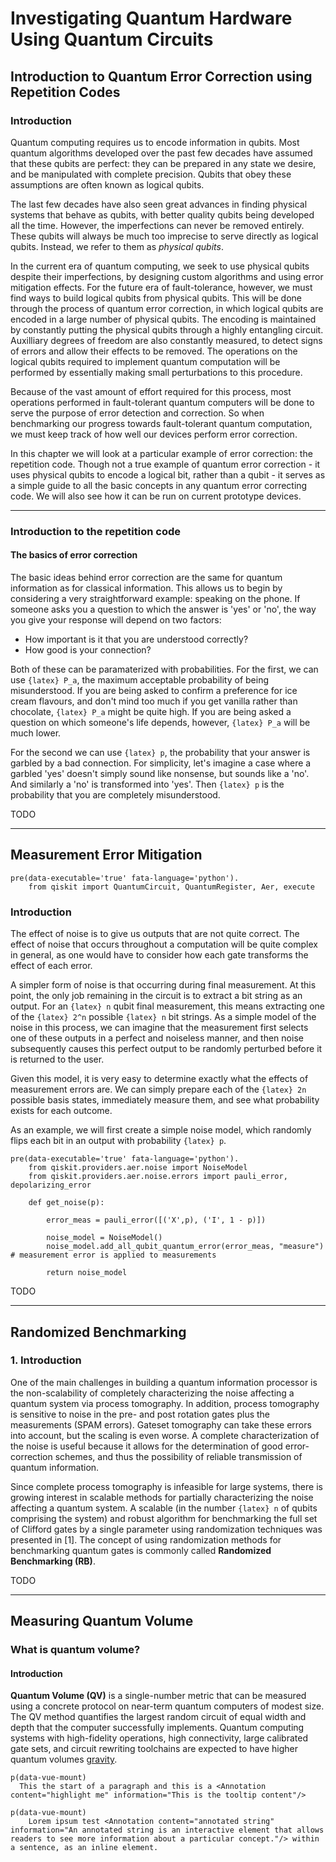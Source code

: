 # Investigating Quantum Hardware Using Quantum Circuits

## Introduction to Quantum Error Correction using Repetition Codes

### Introduction

Quantum computing requires us to encode information in qubits. Most quantum algorithms developed over the past few decades have assumed that these qubits are perfect: they can be prepared in any state we desire, and be manipulated with complete precision. Qubits that obey these assumptions are often known as logical qubits.

The last few decades have also seen great advances in finding physical systems that behave as qubits, with better quality qubits being developed all the time. However, the imperfections can never be removed entirely. These qubits will always be much too imprecise to serve directly as logical qubits. Instead, we refer to them as _physical qubits_.

In the current era of quantum computing, we seek to use physical qubits despite their imperfections, by designing custom algorithms and using error mitigation effects. For the future era of fault-tolerance, however, we must find ways to build logical qubits from physical qubits. This will be done through the process of quantum error correction, in which logical qubits are encoded in a large number of physical qubits. The encoding is maintained by constantly putting the physical qubits through a highly entangling circuit. Auxilliary degrees of freedom are also constantly measured, to detect signs of errors and allow their effects to be removed. The operations on the logical qubits required to implement quantum computation will be performed by essentially making small perturbations to this procedure.

Because of the vast amount of effort required for this process, most operations performed in fault-tolerant quantum computers will be done to serve the purpose of error detection and correction. So when benchmarking our progress towards fault-tolerant quantum computation, we must keep track of how well our devices perform error correction.

In this chapter we will look at a particular example of error correction: the repetition code. Though not a true example of quantum error correction - it uses physical qubits to encode a logical bit, rather than a qubit - it serves as a simple guide to all the basic concepts in any quantum error correcting code. We will also see how it can be run on current prototype devices.

---

### Introduction to the repetition code

#### The basics of error correction

The basic ideas behind error correction are the same for quantum information as for classical information. This allows us to begin by considering a very straightforward example: speaking on the phone. If someone asks you a question to which the answer is 'yes' or 'no', the way you give your response will depend on two factors:

- How important is it that you are understood correctly?
- How good is your connection?

Both of these can be paramaterized with probabilities. For the first, we can use `{latex} P_a`, the maximum acceptable probability of being misunderstood. If you are being asked to confirm a preference for ice cream flavours, and don't mind too much if you get vanilla rather than chocolate, `{latex} P_a` might be quite high. If you are being asked a question on which someone's life depends, however, `{latex} P_a` will be much lower.

For the second we can use `{latex} p`, the probability that your answer is garbled by a bad connection. For simplicity, let's imagine a case where a garbled 'yes' doesn't simply sound like nonsense, but sounds like a 'no'. And similarly a 'no' is transformed into 'yes'. Then `{latex} p` is the probability that you are completely misunderstood.

TODO


----------------------------------------------------------------------------------------------------


## Measurement Error Mitigation

    pre(data-executable='true' fata-language='python').
        from qiskit import QuantumCircuit, QuantumRegister, Aer, execute

### Introduction

The effect of noise is to give us outputs that are not quite correct. The effect of noise that occurs throughout a computation will be quite complex in general, as one would have to consider how each gate transforms the effect of each error.

A simpler form of noise is that occurring during final measurement. At this point, the only job remaining in the circuit is to extract a bit string as an output. For an `{latex} n` qubit final measurement, this means extracting one of the `{latex} 2^n` possible `{latex} n` bit strings. As a simple model of the noise in this process, we can imagine that the measurement first selects one of these outputs in a perfect and noiseless manner, and then noise subsequently causes this perfect output to be randomly perturbed before it is returned to the user.

Given this model, it is very easy to determine exactly what the effects of measurement errors are. We can simply prepare each of the `{latex} 2n` possible basis states, immediately measure them, and see what probability exists for each outcome.

As an example, we will first create a simple noise model, which randomly flips each bit in an output with probability `{latex} p`.

    pre(data-executable='true' fata-language='python').
        from qiskit.providers.aer.noise import NoiseModel
        from qiskit.providers.aer.noise.errors import pauli_error, depolarizing_error

        def get_noise(p):

            error_meas = pauli_error([('X',p), ('I', 1 - p)])

            noise_model = NoiseModel()
            noise_model.add_all_qubit_quantum_error(error_meas, "measure") # measurement error is applied to measurements
                
            return noise_model

TODO


----------------------------------------------------------------------------------------------------


## Randomized Benchmarking

### 1. Introduction

One of the main challenges in building a quantum information processor is the non-scalability of completely characterizing the noise affecting a quantum system via process tomography. In addition, process tomography is sensitive to noise in the pre- and post rotation gates plus the measurements (SPAM errors). Gateset tomography can take these errors into account, but the scaling is even worse. A complete characterization of the noise is useful because it allows for the determination of good error-correction schemes, and thus the possibility of reliable transmission of quantum information.

Since complete process tomography is infeasible for large systems, there is growing interest in scalable methods for partially characterizing the noise affecting a quantum system. A scalable (in the number `{latex} n` of qubits comprising the system) and robust algorithm for benchmarking the full set of Clifford gates by a single parameter using randomization techniques was presented in [1]. The concept of using randomization methods for benchmarking quantum gates is commonly called **Randomized Benchmarking (RB)**.


TODO


----------------------------------------------------------------------------------------------------

## Measuring Quantum Volume

### What is quantum volume?

#### Introduction

**Quantum Volume (QV)** is a single-number metric that can be measured using a concrete protocol on near-term quantum computers of modest size. The QV method quantifies the largest random circuit of equal width and depth that the computer successfully implements. Quantum computing systems with high-fidelity operations, high connectivity, large calibrated gate sets, and circuit rewriting toolchains are expected to have higher quantum volumes [gravity](gloss:gravity).



    p(data-vue-mount)
      This the start of a paragraph and this is a <Annotation content="highlight me" information="This is the tooltip content"/>

    p(data-vue-mount)
        Lorem ipsum test <Annotation content="annotated string" information="An annotated string is an interactive element that allows readers to see more information about a particular concept."/> within a sentence, as an inline element.
